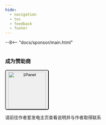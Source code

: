 ```yaml
---
hide:
  - navigation
  - toc
  - feedback
  - footer
---
```


--8<-- "docs/sponsor/main.html"

#

<figure style="margin: 0 auto" markdown>
  <figcaption><h3 style="font-style: normal !important"><strong>成为赞助商</strong></h3></figcaption>
  <figcaption>
    <button class="md-button md-button--primary" style="padding: 4px 8px 0 8px; border-radius: 5px" title="https://afdian.com/a/SuperManito" onclick="window.open('https://afdian.com/a/SuperManito')">
      <img src="/assets/images/sponsor/ifdian.png" alt="1Panel" style="width: 120px" />
    </button>
  </figcaption>
  <figcaption><p style="color: var(--md-default-fg-color--light)">请前往作者爱发电主页查看说明并与作者取得联系</p></figcaption>
</figure>
